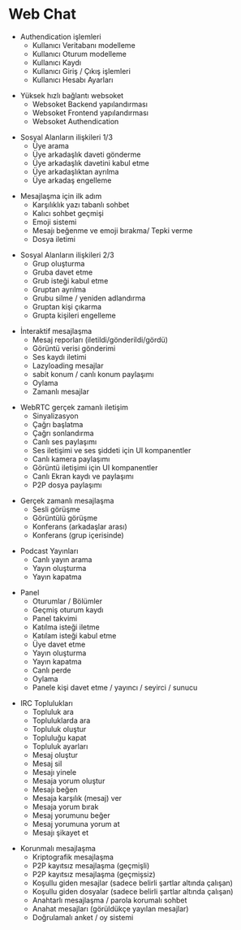 # Web Chat

- Authendication işlemleri
    - Kullanıcı Veritabanı modelleme
    - Kullanıcı Oturum modelleme
    - Kullanıcı Kaydı
    - Kullanıcı Giriş / Çıkış işlemleri
    - Kullanıcı Hesabı Ayarları
>
- Yüksek hızlı bağlantı websoket
    - Websoket Backend yapılandırması
    - Websoket Frontend yapılandırması
    - Websoket Authendication
>
- Sosyal Alanların ilişkileri 1/3
    - Üye arama
    - Üye arkadaşlık daveti gönderme
    - Üye arkadaşlık davetini kabul etme
    - Üye arkadaşlıktan ayrılma
    - Üye arkadaş engelleme
>
- Mesajlaşma için ilk adım
    - Karşılıklık yazı tabanlı sohbet
    - Kalıcı sohbet geçmişi
    - Emoji sistemi
    - Mesajı beğenme ve emoji bırakma/ Tepki verme
    - Dosya iletimi
>
- Sosyal Alanların ilişkileri 2/3
    - Grup oluşturma
    - Gruba davet etme
    - Grub isteği kabul etme
    - Gruptan ayrılma
    - Grubu silme / yeniden adlandırma
    - Gruptan kişi çıkarma
    - Grupta kişileri engelleme
>
- İnteraktif mesajlaşma
    - Mesaj reporları (iletildi/gönderildi/gördü)
    - Görüntü verisi gönderimi
    - Ses kaydı iletimi
    - Lazyloading mesajlar
    - sabit konum / canlı konum paylaşımı
    - Oylama
    - Zamanlı mesajlar
>
- WebRTC gerçek zamanlı iletişim
    - Sinyalizasyon
    - Çağrı başlatma
    - Çağrı sonlandırma
    - Canlı ses paylaşımı
    - Ses iletişimi ve ses şiddeti için UI kompanentler
    - Canlı kamera paylaşımı
    - Görüntü iletişimi için UI kompanentler
    - Canlı Ekran kaydı ve paylaşımı
    - P2P dosya paylaşımı
>
- Gerçek zamanlı mesajlaşma
    - Sesli görüşme
    - Görüntülü görüşme
    - Konferans (arkadaşlar arası)
    - Konferans (grup içerisinde)
>
- Podcast Yayınları
    - Canlı yayın arama
    - Yayın oluşturma
    - Yayın kapatma
>
- Panel
    - Oturumlar / Bölümler
    - Geçmiş oturum kaydı
    - Panel takvimi
    - Katılma isteği iletme
    - Katılam isteği kabul etme
    - Üye davet etme
    - Yayın oluşturma
    - Yayın kapatma
    - Canlı perde
    - Oylama
    - Panele kişi davet etme / yayıncı / seyirci / sunucu
>
- IRC Toplulukları
    - Topluluk ara
    - Topluluklarda ara
    - Topluluk oluştur
    - Topluluğu kapat
    - Topluluk ayarları
    - Mesaj oluştur
    - Mesaj sil
    - Mesajı yinele
    - Mesaja yorum oluştur
    - Mesajı beğen
    - Mesaja karşılık (mesaj) ver
    - Mesaja yorum bırak
    - Mesaj yorumunu beğer
    - Mesaj yorumuna yorum at
    - Mesajı şikayet et
>
- Korunmalı mesajlaşma
    - Kriptografik mesajlaşma
    - P2P kayıtsız mesajlaşma (geçmişli)
    - P2P kayıtsız mesajlaşma (geçmişsiz)
    - Koşullu giden mesajlar (sadece belirli şartlar altında çalışan)
    - Koşullu giden dosyalar (sadece belirli şartlar altında çalışan)
    - Anahtarlı mesajlaşma / parola korumalı sohbet
    - Anahat mesajları (görüldükçe yayılan mesajlar)
    - Doğrulamalı anket / oy sistemi